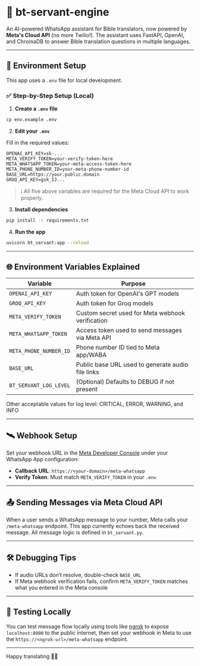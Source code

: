 # 🧠 bt-servant-engine

An AI-powered WhatsApp assistant for Bible translators, now powered by **Meta's Cloud API** (no more Twilio!). The assistant uses FastAPI, OpenAI, and ChromaDB to answer Bible translation questions in multiple languages.

---

## 🚀 Environment Setup

This app uses a `.env` file for local development.

### ✅ Step-by-Step Setup (Local)

1. **Create a `.env` file**

```bash
cp env.example .env
```

2. **Edit your `.env`**

Fill in the required values:

```env
OPENAI_API_KEY=sk-...
META_VERIFY_TOKEN=your-verify-token-here
META_WHATSAPP_TOKEN=your-meta-access-token-here
META_PHONE_NUMBER_ID=your-meta-phone-number-id
BASE_URL=https://your.public.domain
GROQ_API_KEY=gsk_IJ...
```

> ℹ️ All five above variables are required for the Meta Cloud API to work properly.

3. **Install dependencies**

```bash
pip install -r requirements.txt
```

4. **Run the app**

```bash
uvicorn bt_servant:app --reload
```

---

## 🌐 Environment Variables Explained

| Variable               | Purpose                                           |
|------------------------|---------------------------------------------------|
| `OPENAI_API_KEY`       | Auth token for OpenAI's GPT models                |
| `GROQ_API_KEY`       | Auth token for Groq models                        |
| `META_VERIFY_TOKEN`    | Custom secret used for Meta webhook verification  |
| `META_WHATSAPP_TOKEN`  | Access token used to send messages via Meta API   |
| `META_PHONE_NUMBER_ID` | Phone number ID tied to Meta app/WABA             |
| `BASE_URL`      | Public base URL used to generate audio file links |
| `BT_SERVANT_LOG_LEVEL` | (Optional) Defaults to DEBUG if not present       |

Other acceptable values for log level: CRITICAL, ERROR, WARNING, and INFO

---

## 🛰 Webhook Setup

Set your webhook URL in the [Meta Developer Console](https://developers.facebook.com/) under your WhatsApp App configuration:

- **Callback URL**: `https://<your-domain>/meta-whatsapp`
- **Verify Token**: Must match `META_VERIFY_TOKEN` in your `.env`

---

## 📤 Sending Messages via Meta Cloud API

When a user sends a WhatsApp message to your number, Meta calls your `/meta-whatsapp` endpoint. This app currently echoes back the received message. All message logic is defined in `bt_servant.py`.

---

## 🛠️ Debugging Tips

- If audio URLs don’t resolve, double-check `BASE_URL`
- If Meta webhook verification fails, confirm `META_VERIFY_TOKEN` matches what you entered in the Meta console

---

## 🧪 Testing Locally

You can test message flow locally using tools like [ngrok](https://ngrok.com/) to expose `localhost:8000` to the public internet, then set your webhook in Meta to use the `https://<ngrok-url>/meta-whatsapp` endpoint.

---

Happy translating 🚀📖
